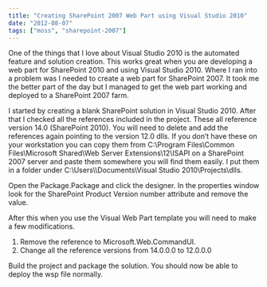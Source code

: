 ```yaml
---
title: "Creating SharePoint 2007 Web Part using Visual Studio 2010"
date: "2012-08-07"
tags: ["moss", "sharepoint-2007"]
---
```


One of the things that I love about Visual Studio 2010 is the automated feature and solution creation. This works great when you are developing a web part for SharePoint 2010 and using Visual Studio 2010. Where I ran into a problem was I needed to create a web part for SharePoint 2007. It took me the better part of the day but I managed to get the web part working and deployed to a SharePoint 2007 farm.

I started by creating a blank SharePoint solution in Visual Studio 2010. After that I checked all the references included in the project. These all reference version 14.0 (SharePoint 2010). You will need to delete and add the references again pointing to the version 12.0 dlls. If you don’t have these on your workstation you can copy them from C:\\Program Files\\Common Files\\Microsoft Shared\\Web Server Extensions\\12\\ISAPI on a SharePoint 2007 server and paste them somewhere you will find them easily. I put them in a folder under C:\\Users\\<username>\\Documents\\Visual Studio 2010\\Projects\\dlls.

Open the Package.Package and click the designer. In the properties window look for the SharePoint Product Version number attribute and remove the value.

After this when you use the Visual Web Part template you will need to make a few modifications.  
1) Remove the reference to Microsoft.Web.CommandUI.  
2) Change all the reference versions from 14.0.0.0 to 12.0.0.0

Build the project and package the solution. You should now be able to deploy the wsp file normally.
